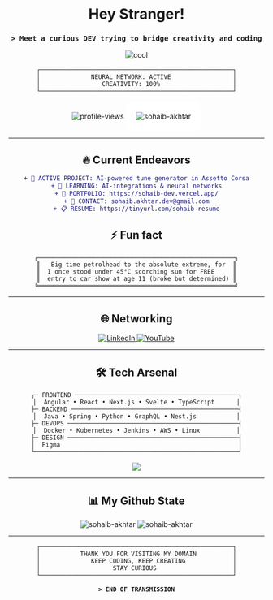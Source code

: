 <div align="center">

# Hey Stranger!
### `> Meet a curious DEV trying to bridge creativity and coding`

![cool](https://github.com/user-attachments/assets/c0f81fd3-cf4a-44e7-b63d-282fdb56cc66)

```
┌─────────────────────────────────────────────────────┐
│              NEURAL NETWORK: ACTIVE                 │
│                 CREATIVITY: 100%                    │
└─────────────────────────────────────────────────────┘
```

<img src="https://komarev.com/ghpvc/?username=sohaib-akhtar&label=Profile%20views&color=ff00ff&style=for-the-badge" alt="profile-views" />

<div style="background-color: white; padding: 20px; border-radius: 10px; display: inline-block;">
<img src="https://github-profile-trophy.vercel.app/?username=sohaib-akhtar&no-frame=true&no-bg=true&margin-w=4" alt="sohaib-akhtar" />
</div>

</div>

---

<div align="center">

## 🔥 Current Endeavors

</div>

<div align="center">

```diff
+ 🎯 ACTIVE PROJECT: AI-powered tune generator in Assetto Corsa
+ 🧠 LEARNING: AI-integrations & neural networks
+ 💼 PORTFOLIO: https://sohaib-dev.vercel.app/
+ 📧 CONTACT: sohaib.akhtar.dev@gmail.com
+ 📋 RESUME: https://tinyurl.com/sohaib-resume
```

</div>

<div align="center">

## ⚡ Fun fact

</div>

<div align="center">

```
╔══════════════════════════════════════════════════════╗
║   Big time petrolhead to the absolute extreme, for  ║
║  I once stood under 45°C scorching sun for FREE     ║
║  entry to car show at age 11 (broke but determined) ║
╚══════════════════════════════════════════════════════╝
```

</div>

---

<div align="center">

## 🌐 Networking

<a href="https://linkedin.com/in/connoisseur1/" target="_blank">
<img src="https://img.shields.io/badge/LinkedIn-0077B5?style=for-the-badge&logo=linkedin&logoColor=white" alt="LinkedIn"/>
</a>
<a href="https://www.youtube.com/@connoisseur.1" target="_blank">
<img src="https://img.shields.io/badge/YouTube-FF0000?style=for-the-badge&logo=youtube&logoColor=white" alt="YouTube"/>
</a>

</div>

---

<div align="center">

## 🛠️ Tech Arsenal

```
┌─ FRONTEND ─────────────────────────────────────────────┐
│  Angular • React • Next.js • Svelte • TypeScript      │
├─ BACKEND ──────────────────────────────────────────────┤
│  Java • Spring • Python • GraphQL • Nest.js           │
├─ DEVOPS ───────────────────────────────────────────────┤
│  Docker • Kubernetes • Jenkins • AWS • Linux          │
├─ DESIGN ───────────────────────────────────────────────┤
│  Figma                                                 │
└────────────────────────────────────────────────────────┘
```

<p>
<img src="https://skillicons.dev/icons?i=angular,react,nextjs,svelte,typescript,java,spring,python,graphql,docker,kubernetes,jenkins,aws,linux,figma&theme=dark" />
</p>

</div>

---

<div align="center">

## 📊 My Github State

<img src="https://github-readme-stats.vercel.app/api/top-langs?username=sohaib-akhtar&show_icons=true&locale=en&layout=compact&theme=radical&hide_border=true" alt="sohaib-akhtar" />

<img src="https://github-readme-stats.vercel.app/api?username=sohaib-akhtar&show_icons=true&locale=en&theme=radical&hide_border=true" alt="sohaib-akhtar" />

</div>

---

<div align="center">

```
┌─────────────────────────────────────────────────────┐
│           THANK YOU FOR VISITING MY DOMAIN          │
│              KEEP CODING, KEEP CREATING             │
│                    STAY CURIOUS                     │
└─────────────────────────────────────────────────────┘
```

**`> END OF TRANSMISSION`**

</div>
